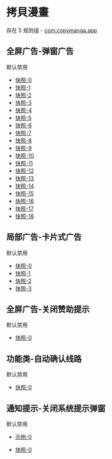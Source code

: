 # 拷貝漫畫

存在 5 规则组 - [com.copymanga.app](/src/apps/com.copymanga.app.ts)

## 全屏广告-弹窗广告

默认禁用

- [快照-0](https://i.gkd.li/i/13259085)
- [快照-1](https://i.gkd.li/i/13625486)
- [快照-2](https://i.gkd.li/i/12504486)
- [快照-3](https://i.gkd.li/i/12504488)
- [快照-4](https://i.gkd.li/i/13344156)
- [快照-5](https://i.gkd.li/i/13696292)
- [快照-6](https://i.gkd.li/i/12504520)
- [快照-7](https://i.gkd.li/i/12661019)
- [快照-8](https://i.gkd.li/i/13193877)
- [快照-9](https://i.gkd.li/i/12892156)
- [快照-10](https://i.gkd.li/i/12504501)
- [快照-11](https://i.gkd.li/i/13259082)
- [快照-12](https://i.gkd.li/i/13246786)
- [快照-13](https://i.gkd.li/i/13521801)
- [快照-14](https://i.gkd.li/i/13332719)
- [快照-15](https://i.gkd.li/i/13233178)
- [快照-16](https://i.gkd.li/i/13372542)
- [快照-17](https://i.gkd.li/i/12925052)
- [快照-18](https://i.gkd.li/i/12925095)

## 局部广告-卡片式广告

默认禁用

- [快照-0](https://i.gkd.li/i/12504525)
- [快照-1](https://i.gkd.li/i/13761154)
- [快照-2](https://i.gkd.li/i/12851671)
- [快照-3](https://i.gkd.li/i/12909005)

## 全屏广告-关闭赞助提示

默认禁用

- [快照-0](https://i.gkd.li/i/12851627)

## 功能类-自动确认线路

默认禁用

- [快照-0](https://i.gkd.li/i/13233179)

## 通知提示-关闭系统提示弹窗

默认禁用

- [示例-0](https://m.gkd.li/57941037/7577dafa-9e3e-44de-bd20-c52f8a30e9c6)

- [快照-0](https://i.gkd.li/i/13233180)
